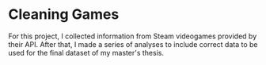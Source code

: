 # Cleaning Games
For this project, I collected information from Steam videogames provided by their API. After that, I made a series of analyses to include correct data to be used for the final dataset of my master's thesis.
